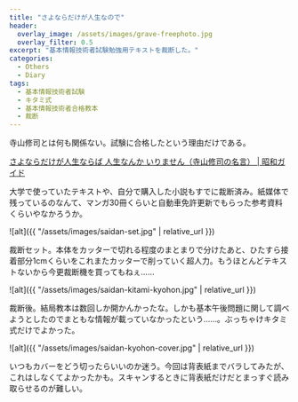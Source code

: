 ```yaml
---
title: "さよならだけが人生なので"
header:
  overlay_image: /assets/images/grave-freephoto.jpg
  overlay_filter: 0.5
excerpt: "基本情報技術者試験勉強用テキストを裁断した。"
categories:
  - Others
  - Diary
tags:
  - 基本情報技術者試験
  - キタミ式
  - 基本情報技術者合格教本
  - 裁断
---
```


寺山修司とは何も関係ない。試験に合格したという理由だけである。

[さよならだけが人生ならば 人生なんか いりません（寺山修司の名言） \| 昭和ガイド](https://showa-g.org/wremarks/view/180)

大学で使っていたテキストや、自分で購入した小説もすでに裁断済み。紙媒体で残っているのなんて、マンガ30冊くらいと自動車免許更新でもらった参考資料くらいやなかろうか。

![alt]({{ "/assets/images/saidan-set.jpg" | relative_url }})
<figcaption>裁断セット。本体をカッターで切れる程度のまとまりで分けたあと、ひたすら接着部分1cmくらいをこれまたカッターで削っていく超人力。もうほとんどテキストないから今更裁断機を買ってもねぇ……</figcaption>
<p></p>

![alt]({{ "/assets/images/saidan-kitami-kyohon.jpg" | relative_url }})
<figcaption>裁断後。結局教本は数回しか開かんかったな。しかも基本午後問題に関して調べようとしたのでまともな情報が載っていなかったという……。ぶっちゃけキタミ式だけでよかった。</figcaption>
<p></p>

![alt]({{ "/assets/images/saidan-kyohon-cover.jpg" | relative_url }})
<figcaption>いつもカバーをどう切ったらいいのか迷う。今回は背表紙までバラしてみたが、これはしなくてよかったかも。スキャンするときに背表紙だけだとまっすぐ読み取らせるのが難しい。</figcaption>
<p></p>

